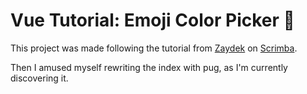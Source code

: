 # Vue Tutorial: Emoji Color Picker 🎨

This project was made following the tutorial from [Zaydek](https://github.com/zaydek) on [Scrimba](https://scrimba.com/).

Then I amused myself rewriting the index with pug, as I'm currently discovering it.
